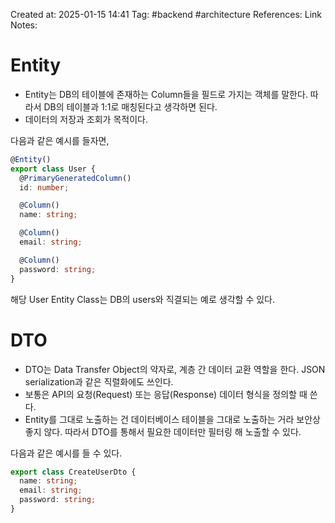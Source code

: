 Created at:  2025-01-15 14:41
Tag: #backend #architecture
References:
Link Notes: 

# Entity
- Entity는 DB의 테이블에 존재하는 Column들을 필드로 가지는 객체를 말한다. 따라서 DB의 테이블과 1:1로 매칭된다고 생각하면 된다.
- 데이터의 저장과 조회가 목적이다.

다음과 같은 예시를 들자면,
```typescript
@Entity()
export class User {
  @PrimaryGeneratedColumn()
  id: number;

  @Column()
  name: string;

  @Column()
  email: string;

  @Column()
  password: string;
}
```
해당 User Entity Class는 DB의 users와 직결되는 예로 생각할 수 있다.

# DTO
- DTO는 Data Transfer Object의 약자로, 계층 간 데이터 교환 역할을 한다. JSON serialization과 같은 직렬화에도 쓰인다.
- 보통은 API의 요청(Request) 또는 응답(Response) 데이터 형식을 정의할 때 쓴다.
- Entity를 그대로 노출하는 건 데이터베이스 테이블을 그대로 노출하는 거라 보안상 좋지 않다. 따라서 DTO를 통해서 필요한 데이터만 필터링 해 노출할 수 있다.

다음과 같은 예시를 들 수 있다.
```typescript
export class CreateUserDto {
  name: string;
  email: string;
  password: string;
}
```
